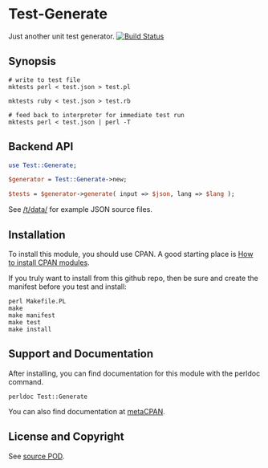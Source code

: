 Test-Generate
=============
Just another unit test generator. [![Build Status](https://api.travis-ci.org/jeffa/Test-Generate.svg?branch=master)](https://travis-ci.org/jeffa/Test-Generate)

Synopsis
--------
```
# write to test file
mktests perl < test.json > test.pl

mktests ruby < test.json > test.rb

# feed back to interpreter for immediate test run
mktests perl < test.json | perl -T
```

Backend API
-----------
```perl
use Test::Generate;

$generator = Test::Generate->new;

$tests = $generator->generate( input => $json, lang => $lang );
```
See [/t/data/](/t/data/) for example JSON source files.

Installation
------------
To install this module, you should use CPAN. A good starting
place is [How to install CPAN modules](http://www.cpan.org/modules/INSTALL.html).

If you truly want to install from this github repo, then
be sure and create the manifest before you test and install:
```
perl Makefile.PL
make
make manifest
make test
make install
```

Support and Documentation
-------------------------
After installing, you can find documentation for this module with the
perldoc command.
```
perldoc Test::Generate
```
You can also find documentation at [metaCPAN](https://metacpan.org/pod/Test::Generate).

License and Copyright
---------------------
See [source POD](/lib/Test/Generate.pm).

